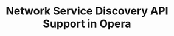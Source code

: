 ---
title: Network Service Discovery API Support in Opera
authors:
- daniel-davis
- rich-tibbett
- layout: article
---